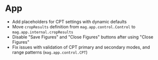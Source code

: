 # App

- Add placeholders for CPT settings with dynamic defaults
- Move `cropResults` definition from `mag.app.control.Control` to `mag.app.internal.cropResults`
- Disable "Save Figures" and "Close Figures" buttons after using "Close Figures"
- Fix issues with validation of CPT primary and secondary modes, and range patterns (`mag.app.control.CPT`)
